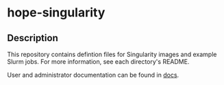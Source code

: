 # hope-singularity

## Description
This repository contains defintion files for Singularity images and example Slurm jobs. For more information, see each directory's README.

User and administrator documentation can be found in [docs](docs).
